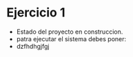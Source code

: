 <h1>  Ejercicio  1 </h1>

- Estado del proyecto en construccion.
- patra ejecutar el sistema debes poner:
- dzfhdhgjfgj
